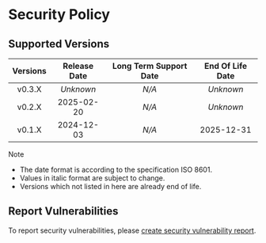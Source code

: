 # Security Policy

## Supported Versions

| **Versions** | **Release Date** | **Long Term Support Date** | **End Of Life Date** |
|:-:|:-:|:-:|:-:|
| v0.3.X | *Unknown* | *N/A* | *Unknown* |
| v0.2.X | 2025-02-20 | *N/A* | *Unknown* |
| v0.1.X | 2024-12-03 | *N/A* | 2025-12-31 |

> [!NOTE]
> - The date format is according to the specification ISO 8601.
> - Values in italic format are subject to change.
> - Versions which not listed in here are already end of life.

## Report Vulnerabilities

To report security vulnerabilities, please [create security vulnerability report](https://github.com/hugoalh/hugoalh/blob/main/guides/universal-contributing.md#create-security-vulnerability-report).
